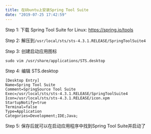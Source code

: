 ```yaml
---
title: 在Ubuntu上安装Spring Tool Suite
date: "2019-07-25 17:42:59"
---
```


Step 1: 下载 Spring Tool Suite for Linux: https://spring.io/tools

Step 2: 解压到`/usr/local/sts/sts-4.3.1.RELEASE/SpringToolSuite4`

Step 3: 创建启动应用图标

```shell
sudo vim /usr/share/applications/STS.desktop
```

Step 4: 编辑 STS.desktop

```shell
[Desktop Entry]
Name=Spring Tool Suite
Comment=SpringSource Tool Suite
Exec=/usr/local/sts/sts-4.3.1.RELEASE/SpringToolSuite4
Icon=/usr/local/sts/sts-4.3.1.RELEASE/icon.xpm
StartupNotify=true
Terminal=false
Type=Application
Categories=Development;IDE;Java;
```

Step 5: 保存后就可以在启动应用程序中找到Spring Tool Suite并启动了
